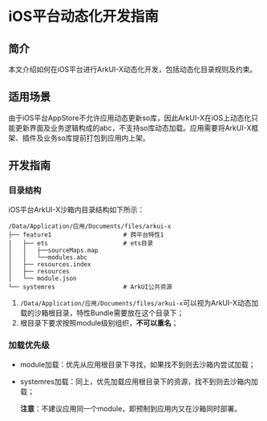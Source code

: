 # iOS平台动态化开发指南

## 简介

本文介绍如何在iOS平台进行ArkUI-X动态化开发，包括动态化目录规则及约束。

## 适用场景

由于iOS平台AppStore不允许应用动态更新so库，因此ArkUI-X在iOS上动态化只能更新界面及业务逻辑构成的abc，不支持so库动态加载。应用需要将ArkUI-X框架、插件及业务so库提前打包到应用内上架。

## 开发指南

### 目录结构

iOS平台ArkUI-X沙箱内目录结构如下所示：

```
/Data/Application/应用/Documents/files/arkui-x    
├── feature1                    # 跨平台特性1
│   ├── ets                     # ets目录
│   │   ├──sourceMaps.map
│   │   └──modules.abc
│   ├── resources.index         
│   ├── resources              
│   └── module.json
└── systemres                   # ArkUI公共资源
```

1. `/Data/Application/应用/Documents/files/arkui-x`可以视为ArkUI-X动态加载的沙箱根目录，特性Bundle需要放在这个目录下；
2. 根目录下要求按照module级别组织，**不可以重名**；

### 加载优先级

+ module加载：优先从应用根目录下寻找，如果找不到则去沙箱内尝试加载；

+ systemres加载：同上，优先加载应用根目录下的资源，找不到则去沙箱内加载；

  **注意**：不建议应用同一个module，即预制到应用内又在沙箱同时部署。
